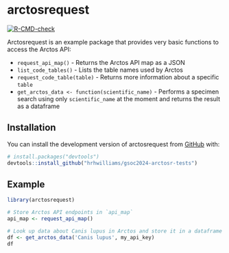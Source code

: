 
<!-- README.md is generated from README.Rmd. Please edit that file -->

# arctosrequest

<!-- badges: start -->

[![R-CMD-check](https://github.com/hrhwilliams/gsoc2024-arctosr-tests/actions/workflows/R-CMD-check.yaml/badge.svg)](https://github.com/hrhwilliams/gsoc2024-arctosr-tests/actions/workflows/R-CMD-check.yaml)
<!-- badges: end -->

Arctosrequest is an example package that provides very basic functions
to access the Arctos API:

- `request_api_map()` - Returns the Arctos API map as a JSON
- `list_code_tables()` - Lists the table names used by Arctos
- `request_code_table(table)` - Returns more information about a
  specific `table`
- `get_arctos_data <- function(scientific_name)` - Performs a specimen
  search using only `scientific_name` at the moment and returns the
  result as a dataframe

## Installation

You can install the development version of arctosrequest from
[GitHub](https://github.com/) with:

``` r
# install.packages("devtools")
devtools::install_github("hrhwilliams/gsoc2024-arctosr-tests")
```

## Example

``` r
library(arctosrequest)

# Store Arctos API endpoints in `api_map`
api_map <- request_api_map()

# Look up data about Canis lupus in Arctos and store it in a dataframe
df <- get_arctos_data('Canis lupus', my_api_key)
df
```
